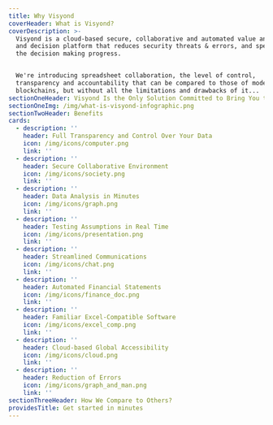 ```yaml
---
title: Why Visyond
coverHeader: What is Visyond?
coverDescription: >-
  Visyond is a cloud-based secure, collaborative and automated value analysis
  and decision platform that reduces security threats & errors, and speeds up
  the decision making progress.


  We're introducing spreadsheet collaboration, the level of control,
  transparency and accountability that can be compared to those of modern
  blockchains, but without all the limitations and drawbacks of it...
sectionOneHeader: Visyond Is the Only Solution Committed to Bring You the Best of All Worlds
sectionOneImg: /img/what-is-visyond-infographic.png
sectionTwoHeader: Benefits
cards:
  - description: ''
    header: Full Transparency and Control Over Your Data
    icon: /img/icons/computer.png
    link: ''
  - description: ''
    header: Secure Collaborative Environment
    icon: /img/icons/society.png
    link: ''
  - description: ''
    header: Data Analysis in Minutes
    icon: /img/icons/graph.png
    link: ''
  - description: ''
    header: Testing Assumptions in Real Time
    icon: /img/icons/presentation.png
    link: ''
  - description: ''
    header: Streamlined Communications
    icon: /img/icons/chat.png
    link: ''
  - description: ''
    header: Automated Financial Statements
    icon: /img/icons/finance_doc.png
    link: ''
  - description: ''
    header: Familiar Excel-Compatible Software
    icon: /img/icons/excel_comp.png
    link: ''
  - description: ''
    header: Cloud-based Global Accessibility
    icon: /img/icons/cloud.png
    link: ''
  - description: ''
    header: Reduction of Errors
    icon: /img/icons/graph_and_man.png
    link: ''
sectionThreeHeader: How We Compare to Others?
providesTitle: Get started in minutes
---
```


